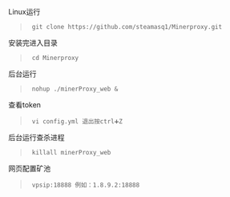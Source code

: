 Linux运行
>      git clone https://github.com/steamasq1/Minerproxy.git
安装完进入目录
>      cd Minerproxy
后台运行
>      nohup ./minerProxy_web &
查看token
>      vi config.yml 退出按ctrl➕Z
后台运行查杀进程
>      killall minerProxy_web
网页配置矿池
>      vpsip:18888 例如：1.8.9.2:18888
